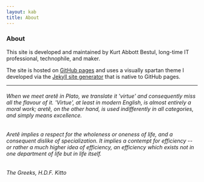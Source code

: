 ```yaml
---
layout: kab
title: About
---
```

### About

This site is developed and maintained by Kurt Abbott Bestul, long-time IT professional, technophile, and maker.

The site is hosted on [GitHub pages](https://pages.github.com/) and uses a visually spartan theme I developed via the [Jekyll site generator](https://en.wikipedia.org/wiki/Jekyll_(software)) that is native to GitHub pages.

---

###### When we meet aret&#234; in Plato, we translate it 'virtue' and consequently miss all the flavour of it. 'Virtue', at least in modern English, is almost entirely a moral work; aret&#234;, on the other hand, is used indifferently in all categories, and simply means excellence.
###### Aret&#234; implies a respect for the wholeness or oneness of life, and a consequent dislike of specialization. It implies a contempt for efficiency -- or rather a much higher idea of efficiency, an efficiency which exists not in one department of life but in life itself.

###### The Greeks, H.D.F. Kitto

